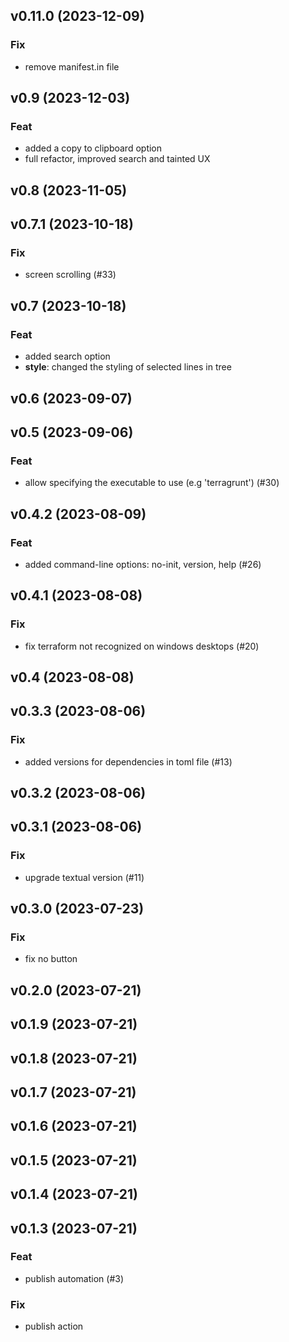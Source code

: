 ## v0.11.0 (2023-12-09)

### Fix

- remove manifest.in file

## v0.9 (2023-12-03)

### Feat

- added a copy to clipboard option
- full refactor, improved search and tainted UX

## v0.8 (2023-11-05)

## v0.7.1 (2023-10-18)

### Fix

- screen scrolling (#33)

## v0.7 (2023-10-18)

### Feat

- added search option
- **style**: changed the styling of selected lines in tree

## v0.6 (2023-09-07)

## v0.5 (2023-09-06)

### Feat

- allow specifying the executable to use (e.g 'terragrunt') (#30)

## v0.4.2 (2023-08-09)

### Feat

- added command-line options: no-init, version, help (#26)

## v0.4.1 (2023-08-08)

### Fix

- fix terraform not recognized on windows desktops (#20)

## v0.4 (2023-08-08)

## v0.3.3 (2023-08-06)

### Fix

- added versions for dependencies in toml file (#13)

## v0.3.2 (2023-08-06)

## v0.3.1 (2023-08-06)

### Fix

- upgrade textual version (#11)

## v0.3.0 (2023-07-23)

### Fix

- fix no button

## v0.2.0 (2023-07-21)

## v0.1.9 (2023-07-21)

## v0.1.8 (2023-07-21)

## v0.1.7 (2023-07-21)

## v0.1.6 (2023-07-21)

## v0.1.5 (2023-07-21)

## v0.1.4 (2023-07-21)

## v0.1.3 (2023-07-21)

### Feat

- publish automation (#3)

### Fix

- publish action
